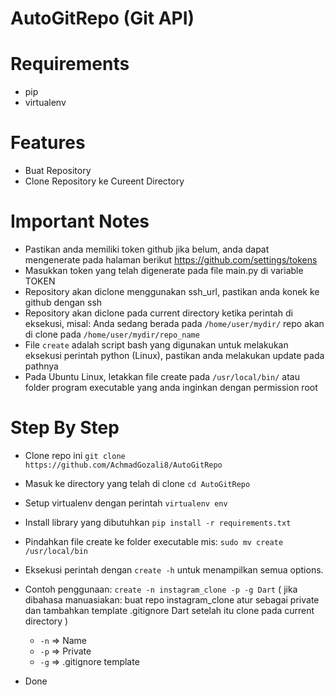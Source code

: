 # AutoGitRepo (Git API)
# Requirements
- pip
- virtualenv

# Features
- Buat Repository
- Clone Repository ke Cureent Directory

# Important Notes
- Pastikan anda memiliki token github jika belum, anda dapat mengenerate pada halaman berikut https://github.com/settings/tokens
- Masukkan token yang telah digenerate pada file main.py di variable TOKEN
- Repository akan diclone menggunakan ssh_url, pastikan anda konek ke github dengan ssh
- Repository akan diclone pada current directory ketika perintah di eksekusi, misal: Anda sedang berada pada `/home/user/mydir/` repo akan di clone pada `/home/user/mydir/repo_name`
- File `create` adalah script bash yang digunakan untuk melakukan eksekusi perintah python (Linux), pastikan anda melakukan update pada pathnya
- Pada Ubuntu Linux, letakkan file create pada `/usr/local/bin/` atau folder program executable yang anda inginkan dengan permission root

# Step By Step
- Clone repo ini `git clone https://github.com/AchmadGozali8/AutoGitRepo`
- Masuk ke directory yang telah di clone `cd AutoGitRepo`
- Setup virtualenv dengan perintah `virtualenv env`
- Install library yang dibutuhkan `pip install -r requirements.txt`
- Pindahkan file create ke folder executable mis: `sudo mv create /usr/local/bin`
- Eksekusi perintah dengan `create -h` untuk menampilkan semua options.
- Contoh penggunaan: `create -n instagram_clone -p -g Dart` ( jika dibahasa manuasiakan: buat repo instagram_clone atur sebagai private dan tambahkan template .gitignore Dart setelah itu clone pada current directory )
  - `-n` => Name
  - `-p` => Private
  - `-g` => .gitignore template
  
- Done
